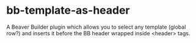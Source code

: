 # bb-template-as-header
A Beaver Builder plugin which allows you to select any template (global row?) and inserts it before the BB header wrapped inside &lt;header> tags. 
